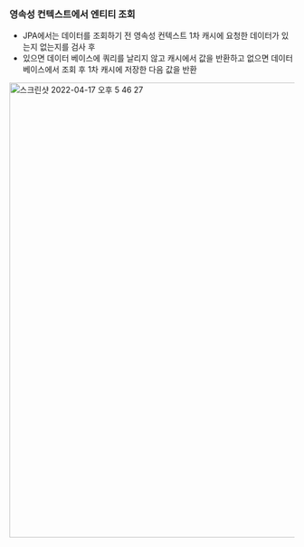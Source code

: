 ### 영속성 컨텍스트에서 엔티티 조회
  - JPA에서는 데이터를 조회하기 전 영속성 컨텍스트 1차 캐시에 요청한 데이터가 있는지 없는지를 검사 후
  - 있으면 데이터 베이스에 쿼리를 날리지 않고 캐시에서 값을 반환하고 없으면 데이터베이스에서 조회 후 1차 캐시에 저장한 다음 값을 반환
  
  <img width="805" alt="스크린샷 2022-04-17 오후 5 46 27" src="https://user-images.githubusercontent.com/67041069/163707399-aa9cb9ce-6963-425a-be05-3037accfa96c.png">
